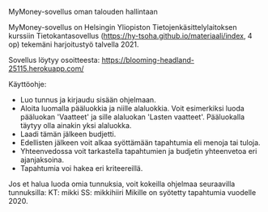MyMoney-sovellus oman talouden hallintaan

MyMoney-sovellus on Helsingin Yliopiston Tietojenkäsittelylaitoksen kurssiin Tietokantasovellus (https://hy-tsoha.github.io/materiaali/index, 4 op) tekemäni harjoitustyö talvella 2021.

Sovellus löytyy osoitteesta: https://blooming-headland-25115.herokuapp.com/

Käyttöohje:
- Luo tunnus ja kirjaudu sisään ohjelmaan.
- Aloita luomalla pääluokkia ja niille alaluokkia. Voit esimerkiksi luoda pääluokan 'Vaatteet' ja sille alaluokan 'Lasten vaatteet'. Pääluokalla täytyy olla ainakin yksi alaluokka.
- Laadi tämän jälkeen budjetti.
- Edellisten jälkeen voit alkaa syöttämään tapahtumia eli menoja tai tuloja.
- Yhteenvedossa voit tarkastella tapahtumien ja budjetin yhteenvetoa eri ajanjaksoina.
- Tapahtumia voi hakea eri kriteereillä.

Jos et halua luoda omia tunnuksia, voit kokeilla ohjelmaa seuraavilla tunnuksilla:
KT: mikki
SS: mikkihiiri
Mikille on syötetty tapahtumia vuodelle 2020.
